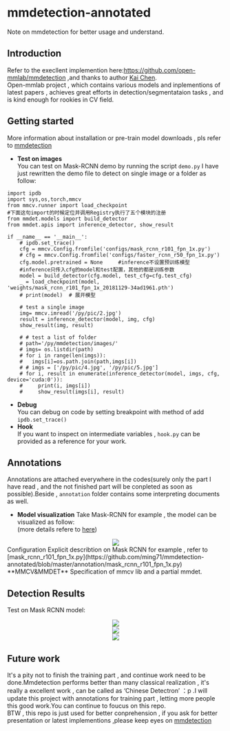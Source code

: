 # mmdetection-annotated
Note on mmdetection for better usage and understand.</br>
## Introduction
Refer to the execllent implemention here:https://github.com/open-mmlab/mmdetection ,and thanks to author [Kai Chen](https://github.com/hellock).</br>
Open-mmlab project , which contains various models and inplementions of latest papers , achieves great efforts in detection/segmentataion tasks , and is kind enough for rookies in CV field.</br>
## Getting started
More information about installation or pre-train model downloads , pls refer to [mmdetection](https://github.com/open-mmlab/mmdetection)</br>
* **Test on images</br>**
You can test on Mask-RCNN demo by running the script `demo.py`
I have just rewritten the demo file to detect on single image or a folder as follow:
```
import ipdb
import sys,os,torch,mmcv
from mmcv.runner import load_checkpoint
#下面这句import的时候定位并调用Registry执行了五个模块的注册
from mmdet.models import build_detector	
from mmdet.apis import inference_detector, show_result

if __name__ == '__main__':
	# ipdb.set_trace()
	cfg = mmcv.Config.fromfile('configs/mask_rcnn_r101_fpn_1x.py')
	# cfg = mmcv.Config.fromfile('configs/faster_rcnn_r50_fpn_1x.py')
	cfg.model.pretrained = None		#inference不设置预训练模型
	#inference只传入cfg的model和test配置，其他的都是训练参数
	model = build_detector(cfg.model, test_cfg=cfg.test_cfg)
	_ = load_checkpoint(model, 'weights/mask_rcnn_r101_fpn_1x_20181129-34ad1961.pth')
	# print(model)  # 展开模型

	# test a single image
	img= mmcv.imread('/py/pic/2.jpg')
	result = inference_detector(model, img, cfg)
	show_result(img, result)

	# # test a list of folder
	# path='/py/mmdetection/images/'
	# imgs= os.listdir(path)
	# for i in range(len(imgs)):
	# 	imgs[i]=os.path.join(path,imgs[i])
	# # imgs = ['/py/pic/4.jpg', '/py/pic/5.jpg']
	# for i, result in enumerate(inference_detector(model, imgs, cfg, device='cuda:0')):
	#     print(i, imgs[i])
	#     show_result(imgs[i], result)

```
* **Debug**</br>
You can debug on code by setting breakpoint with method of add `ipdb.set_trace()`
* **Hook**</br>
If you want to inspect on intermediate variables , `hook.py` can be provided as a reference for your work.
## Annotations
Annotations are attached everywhere in the codes(surely only the part I have read , and the not finished part will be conpleted as soon as possible).Beside , `annotation` folder contains some interpreting documents as well.</br>
* **Model visualization**
Take Mask-RCNN for example , the model can be visualized as follow:</br>(more details refere to [here](https://github.com/ming71/mmdetection-annotated/blob/master/annotation/model_vis/maskrcnn-model-inference.png))
<div align=center><img src="https://github.com/ming71/mmdetection-annotated/blob/master/annotation/model_vis/inference.png"/></div>
Configuration
Explicit describtion on Mask RCNN for example , refer to [mask_rcnn_r101_fpn_1x.py](https://github.com/ming71/mmdetection-annotated/blob/master/annotation/mask_rcnn_r101_fpn_1x.py)</br>
**MMCV&MMDET**
Specification of mmcv lib and a partial mmdet.</br>

## Detection Results</br>
Test on Mask RCNN model:</br>
<div align=center><img src="https://github.com/ming71/mmdetection-annotated/blob/master/outputs/_s1019.png"/></div>
<div align=center><img  src="https://github.com/ming71/mmdetection-annotated/blob/master/outputs/_screenshot_02.04.2019.png"/></div>
<div align=center><img  src="https://github.com/ming71/mmdetection-annotated/blob/master/outputs/_screenshot_071019.png"/></div>

## Future work</br>
It's a pity not to finish the training part , and continue work need to be done.Mmdetection performs better than many classical realization , it's really a excellent work , can be called as ‘Chinese Detectron’ ：p .I will update this project with annotations for training part , letting more people this good work.You can continue to foucus on this repo.</br>
BTW , this repo is just used for better conprehension , if you ask for better presentation or latest implementions ,please keep eyes on [mmdetection](https://github.com/open-mmlab/mmdetection)</br>

